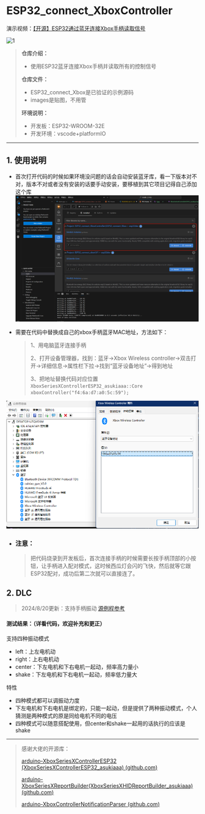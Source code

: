 # ESP32_connect_XboxController
演示视频：[【开源】ESP32通过蓝牙连接Xbox手柄读取信号](https://www.bilibili.com/video/BV163eKebExM/?spm_id_from=333.999.list.card_archive.click)




![1](images/1.jpg)

> **仓库介绍：**
> * 使用ESP32蓝牙连接Xbox手柄并读取所有的控制信号
>
>
> **仓库文件：**
>
> * ESP32_connect_Xbox是已验证的示例源码
> * images是贴图，不用管
>
> **环境说明：**
>
> * 开发板：ESP32-WROOM-32E
> * 开发环境：vscode+platformIO
>
---

## 1. 使用说明

* 首次打开代码的时候如果环境没问题的话会自动安装蓝牙库，看一下版本对不对，版本不对或者没有安装的话要手动安装，要移植到其它项目记得自己添加这个库
![2](images/2.jpg)

* 需要在代码中替换成自己的xbox手柄蓝牙MAC地址，方法如下：
  >1、用电脑蓝牙连接手柄
  >
  >2、打开设备管理器，找到：蓝牙->Xbox Wireless controller->双击打开->详细信息->属性栏下拉->找到“蓝牙设备地址”->得到地址
  >
  >3、把地址替换代码对应位置 `XboxSeriesXControllerESP32_asukiaaa::Core
    xboxController("f4:6a:d7:a0:5c:59");`

![3](images/3.jpg)

* ### **注意**：
  > 把代码烧录到开发板后，首次连接手柄的时候需要长按手柄顶部的小按钮，让手柄进入配对模式，这时候西瓜灯会闪的飞快，然后就等它跟ESP32配对，成功后第二次就可以直接连了。
  
## 2. DLC
  >2024/8/20更新：支持手柄振动
  >[源例程参考](https://github.com/asukiaaa/arduino-XboxSeriesXControllerESP32/tree/main/examples/vibration)

  #### 测试结果：（详看代码，欢迎补充和更正）
  支持四种振动模式
   * left：上左电机动
   * right：上右电机动
   * center：下左电机和下右电机一起动，频率高力量小
   * shake：下左电机和下右电机一起动，频率低力量大
  
  特性
   * 四种模式都可以调振动力度
   * 下左电机和下右电机是绑定的，只能一起动，但是提供了两种振动模式，个人猜测是两种模式的原是同给电机不同的电压
   * 四种模式可以随意搭配使用，但center和shake一起用的话执行的应该是shake


---


> 感谢大佬的开源库：
>
> [arduino-XboxSeriesXControllerESP32 (XboxSeriesXControllerESP32_asukiaaa) (github.com)](https://github.com/asukiaaa/arduino-XboxSeriesXControllerESP32)
>
> [arduino-XboxSeriesXReportBuilder(XboxSeriesXHIDReportBuilder_asukiaaa) (github.com)](https://github.com/asukiaaa/arduino-XboxSeriesXHIDReportBuilder)
>
> [arduino-XboxControllerNotificationParser  (github.com)](https://github.com/asukiaaa/arduino-XboxControllerNotificationParser)
>
